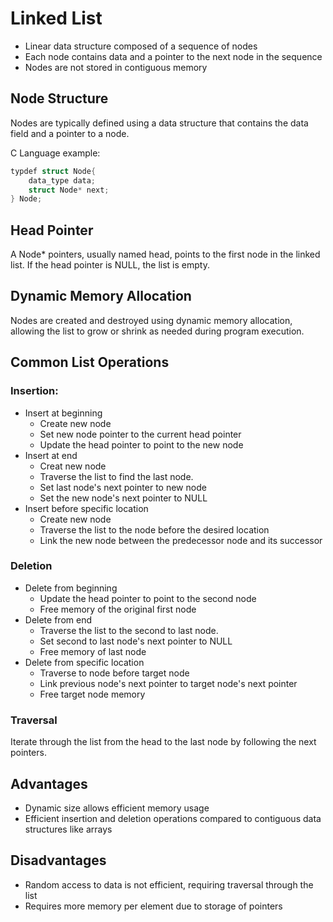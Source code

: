 # Linked List 

- Linear data structure composed of a sequence of nodes 
- Each node contains data and a pointer to the next node in the sequence 
- Nodes are not stored in contiguous memory 


## Node Structure 

Nodes are typically defined using a data structure that contains the data field and a pointer to a node. 

C Language example:

```C
typdef struct Node{
    data_type data;
    struct Node* next;
} Node;
``` 


## Head Pointer 

A Node* pointers, usually named head, points to the first node in the linked list. If the head pointer is NULL, the list is empty. 

## Dynamic Memory Allocation 

Nodes are created and destroyed using dynamic memory allocation, allowing the list to grow or shrink as needed during program execution. 

## Common List Operations 

### Insertion:

- Insert at beginning
    - Create new node 
    - Set new node pointer to the current head pointer
    - Update the head pointer to point to the new node
- Insert at end 
    - Creat new node
    - Traverse the list to find the last node.
    - Set last node's next pointer to new node 
    - Set the new node's next pointer to NULL 
- Insert before specific location
    - Create new node
    - Traverse the list to the node before the desired location 
    - Link the new node between the predecessor node and its successor 


### Deletion 

- Delete from beginning 
    - Update the head pointer to point to the second node 
    - Free memory of the original first node 
- Delete from end 
    - Traverse the list to the second to last node.
    - Set second to last node's next pointer to NULL
    - Free memory of last node 
- Delete from specific location 
    - Traverse to node before target node 
    - Link previous node's next pointer to target node's next pointer 
    - Free target node memory

### Traversal 

Iterate through the list from the head to the last node by following the next pointers.


## Advantages 
- Dynamic size allows efficient memory usage
- Efficient insertion and deletion operations compared to contiguous data structures like arrays 

## Disadvantages 
- Random access to data is not efficient, requiring traversal through the list 
- Requires more memory per element due to storage of pointers